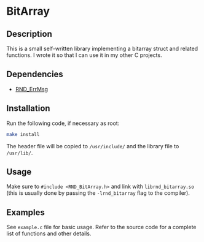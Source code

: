 # BitArray

## Description

This is a small self-written library implementing a bitarray struct and related functions.
I wrote it so that I can use it in my other C projects.

## Dependencies

- [RND\_ErrMsg](https://github.com/randoragon/rnd-libs/errmsg)

## Installation

Run the following code, if necessary as root:

```sh
make install
```

The header file will be copied to `/usr/include/` and the library file to `/usr/lib/`.

## Usage

Make sure to `#include <RND_BitArray.h>` and link with `librnd_bitarray.so` (this is usually
done by passing the `-lrnd_bitarray` flag to the compiler).

## Examples

See `example.c` file for basic usage. Refer to the source code for a complete list of functions
and other details.

